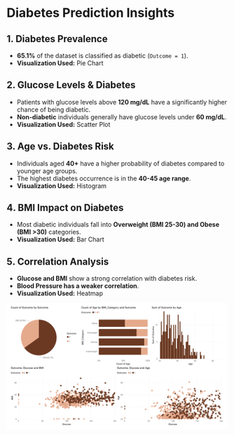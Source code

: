 # Diabetes Prediction Insights

## 1️. Diabetes Prevalence
- **65.1%** of the dataset is classified as diabetic (`Outcome = 1`).
- **Visualization Used:** Pie Chart  

## 2. Glucose Levels & Diabetes
- Patients with glucose levels above **120 mg/dL** have a significantly higher chance of being diabetic.
- **Non-diabetic** individuals generally have glucose levels under **60 mg/dL**.
- **Visualization Used:** Scatter Plot  

## 3. Age vs. Diabetes Risk
- Individuals aged **40+** have a higher probability of diabetes compared to younger age groups.
- The highest diabetes occurrence is in the **40-45 age range**.
- **Visualization Used:** Histogram  

## 4️. BMI Impact on Diabetes
- Most diabetic individuals fall into **Overweight (BMI 25-30) and Obese (BMI >30)** categories.
- **Visualization Used:** Bar Chart  

## 5️. Correlation Analysis
- **Glucose and BMI** show a strong correlation with diabetes risk.
- **Blood Pressure has a weaker correlation**.
- **Visualization Used:** Heatmap 

![alt text](Images/Analysis.png) 